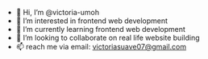 - 👋 Hi, I’m @victoria-umoh
- 👀 I’m interested in frontend web development 
- 🌱 I’m currently learning frontend web development
- 💞️ I’m looking to collaborate on real life website building 
- 📫 reach me via email: victoriasuave07@gmail.com

<!---
victoria-umoh/victoria-umoh is a ✨ special ✨ repository because its `README.md` (this file) appears on your GitHub profile.
You can click the Preview link to take a look at your changes.
--->
